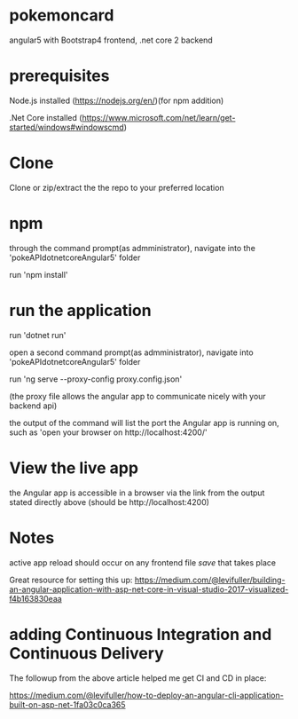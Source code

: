 # pokemoncard
angular5 with Bootstrap4 frontend, .net core 2 backend

# prerequisites
Node.js installed (https://nodejs.org/en/)(for npm addition)

.Net Core installed (https://www.microsoft.com/net/learn/get-started/windows#windowscmd)

# Clone
Clone or zip/extract the the repo to your preferred location

# npm
through the command prompt(as admministrator), navigate into the 'pokeAPIdotnetcoreAngular5' folder

run 'npm install'

# run the application
run 'dotnet run'

open a second command prompt(as admministrator), navigate into 'pokeAPIdotnetcoreAngular5' folder

run 'ng serve --proxy-config proxy.config.json'

(the proxy file allows the angular app to communicate nicely with your backend api)

the output of the command will list the port the Angular app is running on, such as 'open your browser on http://localhost:4200/'

# View the live app
the Angular app is accessible in a browser via the link from the output stated directly above (should be http://localhost:4200)

# Notes
active app reload should occur on any frontend file *save* that takes place

Great resource for setting this up: https://medium.com/@levifuller/building-an-angular-application-with-asp-net-core-in-visual-studio-2017-visualized-f4b163830eaa


# adding Continuous Integration and Continuous Delivery

The followup from the above article helped me get CI and CD in place: 

https://medium.com/@levifuller/how-to-deploy-an-angular-cli-application-built-on-asp-net-1fa03c0ca365
